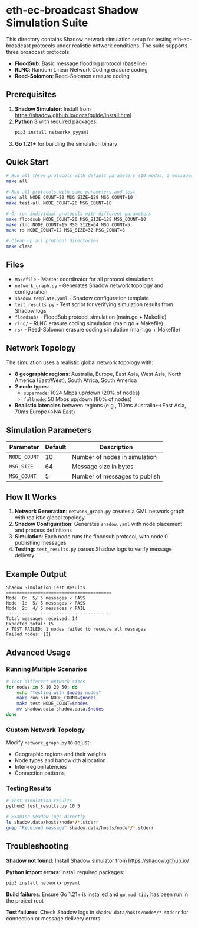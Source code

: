 # eth-ec-broadcast Shadow Simulation Suite

This directory contains Shadow network simulation setup for testing eth-ec-broadcast protocols under realistic network conditions. The suite supports three broadcast protocols:

- **FloodSub**: Basic message flooding protocol (baseline)
- **RLNC**: Random Linear Network Coding erasure coding
- **Reed-Solomon**: Reed-Solomon erasure coding

## Prerequisites

1. **Shadow Simulator**: Install from https://shadow.github.io/docs/guide/install.html
2. **Python 3** with required packages:
   ```bash
   pip3 install networkx pyyaml
   ```
3. **Go 1.21+** for building the simulation binary

## Quick Start

```bash
# Run all three protocols with default parameters (10 nodes, 5 messages, 64 bytes each)
make all

# Run all protocols with same parameters and test
make all NODE_COUNT=20 MSG_SIZE=128 MSG_COUNT=10
make test-all NODE_COUNT=20 MSG_COUNT=10

# Or run individual protocols with different parameters
make floodsub NODE_COUNT=20 MSG_SIZE=128 MSG_COUNT=10
make rlnc NODE_COUNT=15 MSG_SIZE=64 MSG_COUNT=5
make rs NODE_COUNT=12 MSG_SIZE=32 MSG_COUNT=8

# Clean up all protocol directories
make clean
```

## Files

- `Makefile` - Master coordinator for all protocol simulations
- `network_graph.py` - Generates Shadow network topology and configuration
- `shadow.template.yaml` - Shadow configuration template
- `test_results.py` - Test script for verifying simulation results from Shadow logs
- `floodsub/` - FloodSub protocol simulation (main.go + Makefile)
- `rlnc/` - RLNC erasure coding simulation (main.go + Makefile)
- `rs/` - Reed-Solomon erasure coding simulation (main.go + Makefile)

## Network Topology

The simulation uses a realistic global network topology with:

- **8 geographic regions**: Australia, Europe, East Asia, West Asia, North America (East/West), South Africa, South America
- **2 node types**:
  - `supernode`: 1024 Mbps up/down (20% of nodes)
  - `fullnode`: 50 Mbps up/down (80% of nodes)
- **Realistic latencies** between regions (e.g., 110ms Australia↔East Asia, 70ms Europe↔NA East)

## Simulation Parameters

| Parameter | Default | Description |
|-----------|---------|-------------|
| `NODE_COUNT` | 10 | Number of nodes in simulation |
| `MSG_SIZE` | 64 | Message size in bytes |
| `MSG_COUNT` | 5 | Number of messages to publish |

## How It Works

1. **Network Generation**: `network_graph.py` creates a GML network graph with realistic global topology
2. **Shadow Configuration**: Generates `shadow.yaml` with node placement and process definitions
3. **Simulation**: Each node runs the floodsub protocol, with node 0 publishing messages
4. **Testing**: `test_results.py` parses Shadow logs to verify message delivery

## Example Output

```
Shadow Simulation Test Results
========================================
Node  0:  5/ 5 messages ✓ PASS
Node  1:  5/ 5 messages ✓ PASS
Node  2:  4/ 5 messages ✗ FAIL
----------------------------------------
Total messages received: 14
Expected total: 15
✗ TEST FAILED: 1 nodes failed to receive all messages
Failed nodes: [2]
```

## Advanced Usage

### Running Multiple Scenarios

```bash
# Test different network sizes
for nodes in 5 10 20 50; do
    echo "Testing with $nodes nodes"
    make run-sim NODE_COUNT=$nodes
    make test NODE_COUNT=$nodes
    mv shadow.data shadow.data.$nodes
done
```

### Custom Network Topology

Modify `network_graph.py` to adjust:
- Geographic regions and their weights
- Node types and bandwidth allocation
- Inter-region latencies
- Connection patterns

### Testing Results

```bash
# Test simulation results
python3 test_results.py 10 5

# Examine Shadow logs directly
ls shadow.data/hosts/node*/*.stderr
grep "Received message" shadow.data/hosts/node*/*.stderr
```

## Troubleshooting

**Shadow not found**: Install Shadow simulator from https://shadow.github.io/

**Python import errors**: Install required packages:
```bash
pip3 install networkx pyyaml
```

**Build failures**: Ensure Go 1.21+ is installed and `go mod tidy` has been run in the project root

**Test failures**: Check Shadow logs in `shadow.data/hosts/node*/*.stderr` for connection or message delivery errors
